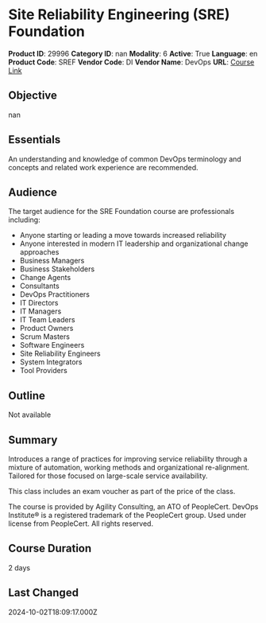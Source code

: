 # Site Reliability Engineering (SRE) Foundation

**Product ID**: 29996
**Category ID**: nan
**Modality**: 6
**Active**: True
**Language**: en
**Product Code**: SREF
**Vendor Code**: DI
**Vendor Name**: DevOps
**URL**: [Course Link](https://www.fastlaneus.com/course/devops-sref)

## Objective
nan

## Essentials
An understanding and knowledge of common DevOps terminology and concepts and related work experience are recommended.

## Audience
The target audience for the SRE Foundation course are professionals including:


- Anyone starting or leading a move towards increased reliability
- Anyone interested in modern IT leadership and organizational change approaches
- Business Managers
- Business Stakeholders
- Change Agents
- Consultants
- DevOps Practitioners
- IT Directors
- IT Managers
- IT Team Leaders
- Product Owners
- Scrum Masters
- Software Engineers
- Site Reliability Engineers
- System Integrators
- Tool Providers

## Outline
Not available

## Summary
Introduces a range of practices for improving service reliability through a mixture of automation, working methods and organizational re-alignment. Tailored for those focused on large-scale service availability.

This class includes an exam voucher as part of the price of the class.

The course is provided by Agility Consulting, an ATO of PeopleCert. DevOps Institute® is a registered trademark of the PeopleCert group. Used under license from PeopleCert. All rights reserved.

## Course Duration
2 days

## Last Changed
2024-10-02T18:09:17.000Z
